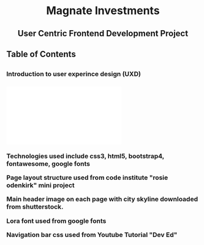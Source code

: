<h1 align="center">Magnate Investments</h1>
<h2 align="center">User Centric Frontend Development Project</h2>
<h2>Table of Contents<h2>

<h3>Introduction to user experince design (UXD)<h3>

![Project Wireframe Images](images/wireframes.pdf)

Technologies used include css3, html5, bootstrap4, fontawesome, google fonts

Page layout structure used from code institute "rosie odenkirk" mini project 

Main header image on each page with city skyline downloaded from shutterstock. 

Lora font used from google fonts 

Navigation bar css used from Youtube Tutorial "Dev Ed"